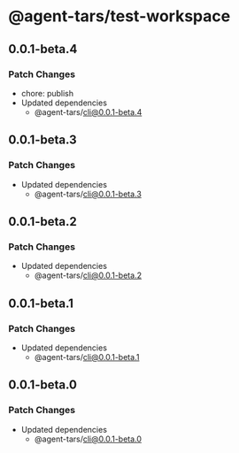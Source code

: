 # @agent-tars/test-workspace

## 0.0.1-beta.4

### Patch Changes

- chore: publish
- Updated dependencies
  - @agent-tars/cli@0.0.1-beta.4

## 0.0.1-beta.3

### Patch Changes

- Updated dependencies
  - @agent-tars/cli@0.0.1-beta.3

## 0.0.1-beta.2

### Patch Changes

- Updated dependencies
  - @agent-tars/cli@0.0.1-beta.2

## 0.0.1-beta.1

### Patch Changes

- Updated dependencies
  - @agent-tars/cli@0.0.1-beta.1

## 0.0.1-beta.0

### Patch Changes

- Updated dependencies
  - @agent-tars/cli@0.0.1-beta.0

